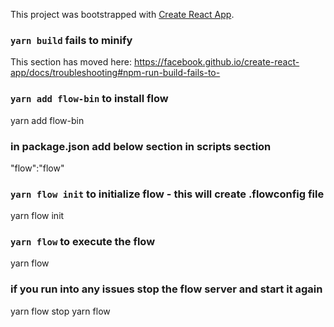 This project was bootstrapped with [Create React App](https://github.com/facebook/create-react-app).

### `yarn build` fails to minify

This section has moved here: https://facebook.github.io/create-react-app/docs/troubleshooting#npm-run-build-fails-to-

### `yarn add flow-bin` to install flow
yarn add flow-bin

### in package.json add below section in scripts section
"flow":"flow"

### `yarn flow init` to initialize flow - this will create .flowconfig file
yarn flow init

### `yarn flow` to execute the flow
yarn flow

### if you run into any issues stop the flow server and start it again
yarn flow stop
yarn flow